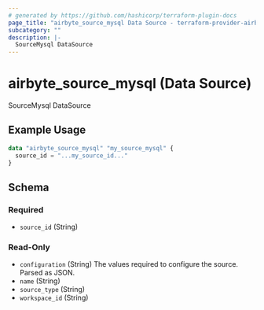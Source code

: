 ```yaml
---
# generated by https://github.com/hashicorp/terraform-plugin-docs
page_title: "airbyte_source_mysql Data Source - terraform-provider-airbyte"
subcategory: ""
description: |-
  SourceMysql DataSource
---
```


# airbyte_source_mysql (Data Source)

SourceMysql DataSource

## Example Usage

```terraform
data "airbyte_source_mysql" "my_source_mysql" {
  source_id = "...my_source_id..."
}
```

<!-- schema generated by tfplugindocs -->
## Schema

### Required

- `source_id` (String)

### Read-Only

- `configuration` (String) The values required to configure the source. Parsed as JSON.
- `name` (String)
- `source_type` (String)
- `workspace_id` (String)
